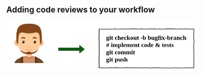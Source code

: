 ## Adding code reviews to your workflow

<img src="static/workflow1.png" style="background-color: white" />
